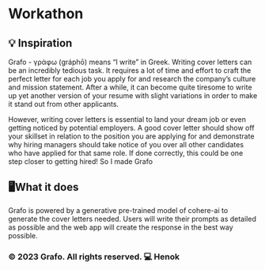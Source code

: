 # Workathon

## 💡 Inspiration
Grafo - γράφω (gráphō) means “I write” in Greek.
Writing cover letters can be an incredibly tedious task. It requires a lot of time and effort to craft the perfect letter for each job you apply for and research the company’s culture and mission statement. After a while, it can become quite tiresome to write up yet another version of your resume with slight variations in order to make it stand out from other applicants.

However, writing cover letters is essential to land your dream job or even getting noticed by potential employers. A good cover letter should show off your skillset in relation to the position you are applying for and demonstrate why hiring managers should take notice of you over all other candidates who have applied for that same role. If done correctly, this could be one step closer to getting hired! So I made Grafo

## 🖥What it does
Grafo is powered by a generative pre-trained model of cohere-ai to generate the cover letters needed. Users will write their prompts as detailed as possible and the web app will create the response in the best way possible.


### © 2023 Grafo. All rights reserved. 💻 Henok